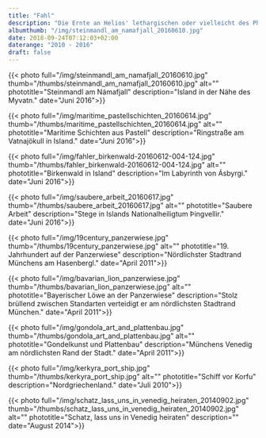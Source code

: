 ```yaml
---
title: "Fahl"
description: "Die Ernte an Helios' lethargischen oder vielleicht des Photographen phlegmatischen Tagen"
albumthumb: "/img/steinmandl_am_namafjall_20160610.jpg"
date: 2018-09-24T07:12:03+02:00
daterange: "2010 - 2016"
draft: false
---
```


{{< photo full="/img/steinmandl_am_namafjall_20160610.jpg" thumb="/thumbs/steinmandl_am_namafjall_20160610.jpg" alt="" phototitle="Steinmandl am Námafjall" description="Island in der Nähe des Myvatn." date="Juni 2016">}}

{{< photo full="/img/maritime_pastellschichten_20160614.jpg" thumb="/thumbs/maritime_pastellschichten_20160614.jpg" alt="" phototitle="Maritime Schichten aus Pastell" description="Ringstraße am Vatnajökull in Island." date="Juni 2016">}}

{{< photo full="/img/fahler_birkenwald-20160612-004-124.jpg" thumb="/thumbs/fahler_birkenwald-20160612-004-124.jpg" alt="" phototitle="Birkenwald in Island" description="Im Labyrinth von Ásbyrgi." date="Juni 2016">}}

{{< photo full="/img/saubere_arbeit_20160617.jpg" thumb="/thumbs/saubere_arbeit_20160617.jpg" alt="" phototitle="Saubere Arbeit" description="Stege in Islands Nationalheiligtum Þingvellir." date="Juni 2016">}}

{{< photo full="/img/19century_panzerwiese.jpg" thumb="/thumbs/19century_panzerwiese.jpg" alt="" phototitle="19. Jahrhundert auf der Panzerwiese" description="Nördlichster Stadtrand Münchens am Hasenbergl." date="April 2011">}}

{{< photo full="/img/bavarian_lion_panzerwiese.jpg" thumb="/thumbs/bavarian_lion_panzerwiese.jpg" alt="" phototitle="Bayerischer Löwe an der Panzerwiese" description="Stolz brüllend zwischen Standarten verteidigt er am nördlichsten Stadtrand München." date="April 2011">}}

{{< photo full="/img/gondola_art_and_plattenbau.jpg" thumb="/thumbs/gondola_art_and_plattenbau.jpg" alt="" phototitle="Gondelkunst und Plattenbau" description="Münchens Venedig am nördlichsten Rand der Stadt." date="April 2011">}}

{{< photo full="/img/kerkyra_port_ship.jpg" thumb="/thumbs/kerkyra_port_ship.jpg" alt="" phototitle="Schiff vor Korfu" description="Nordgriechenland." date="Juli 2010">}}

{{< photo full="/img/schatz_lass_uns_in_venedig_heiraten_20140902.jpg" thumb="/thumbs/schatz_lass_uns_in_venedig_heiraten_20140902.jpg" alt="" phototitle="Schatz, lass uns in Venedig heiraten" description="" date="August 2014">}}






